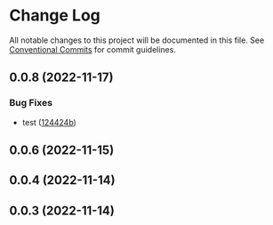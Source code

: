 # Change Log

All notable changes to this project will be documented in this file.
See [Conventional Commits](https://conventionalcommits.org) for commit guidelines.

## 0.0.8 (2022-11-17)


### Bug Fixes

* test ([124424b](https://gitee.com/yeweili/resource-code-collection/commits/124424b79c4981a711d42aad74a380ddd5d77943))



## 0.0.6 (2022-11-15)



## 0.0.4 (2022-11-14)



## 0.0.3 (2022-11-14)
